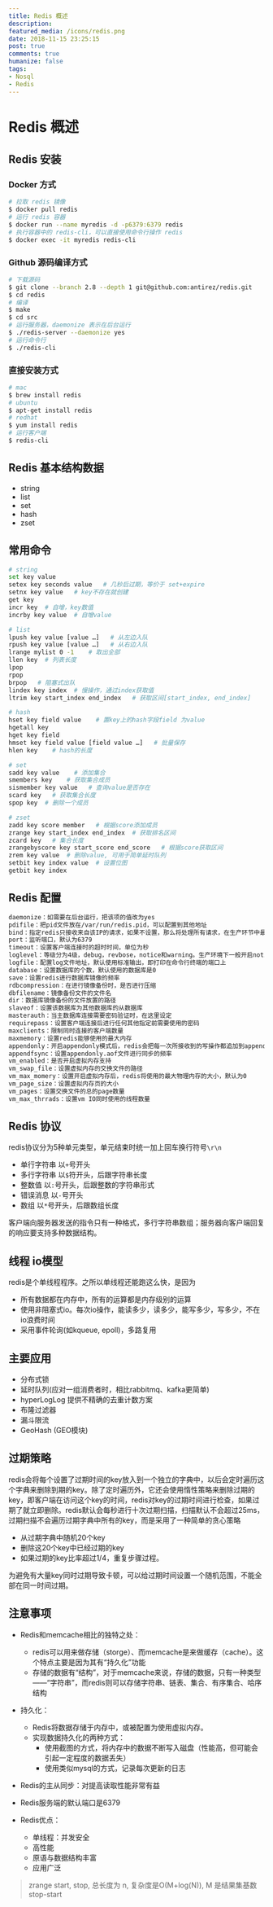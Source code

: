 ```yaml
---
title: Redis 概述
description: 
featured_media: /icons/redis.png
date: 2018-11-15 23:25:15
post: true
comments: true
humanize: false
tags:
- Nosql
- Redis
---
```


# Redis 概述

## Redis 安装
### Docker 方式  
``` sh
# 拉取 redis 镜像  
$ docker pull redis  
# 运行 redis 容器  
$ docker run --name myredis -d -p6379:6379 redis  
# 执行容器中的 redis-cli，可以直接使用命令行操作 redis  
$ docker exec -it myredis redis-cli  
```
 
### Github 源码编译方式  
``` sh
# 下载源码
$ git clone --branch 2.8 --depth 1 git@github.com:antirez/redis.git  
$ cd redis  
# 编译  
$ make  
$ cd src  
# 运行服务器，daemonize 表示在后台运行  
$ ./redis-server --daemonize yes  
# 运行命令行  
$ ./redis-cli  
```

### 直接安装方式  
``` sh
# mac  
$ brew install redis  
# ubuntu  
$ apt-get install redis  
# redhat  
$ yum install redis  
# 运行客户端  
$ redis-cli 
```

## Redis 基本结构数据
- string
- list
- set
- hash
- zset

## 常用命令
``` sh
# string
set key value
setex key seconds value   # 几秒后过期，等价于 set+expire
setnx key value   # key不存在就创建
get key
incr key  # 自增，key数值
incrby key value  # 自增value

# list
lpush key value [value …]   # 从左边入队
rpush key value [value …]   # 从右边入队
lrange mylist 0 -1    # 取出全部
llen key  # 列表长度
lpop
rpop
brpop   # 阻塞式出队
lindex key index  # 慢操作，通过index获取值
ltrim key start_index end_index   # 获取区间[start_index, end_index]

# hash
hset key field value    # 置key上的hash字段field 为value
hgetall key
hget key field
hmset key field value [field value …]   # 批量保存
hlen key    # hash的长度 

# set
sadd key value    # 添加集合
smembers key    # 获取集合成员
sismember key value   # 查询value是否存在
scard key   # 获取集合长度
spop key  # 删除一个成员

# zset
zadd key score member   # 根据score添加成员
zrange key start_index end_index  # 获取排名区间
zcard key   # 集合长度
zrangebyscore key start_score end_score   # 根据score获取区间
zrem key value  # 删除value, 可用于简单延时队列
setbit key index value  # 设置位图
getbit key index
```

## Redis 配置
``` sh
daemonize：如需要在后台运行，把该项的值改为yes
pdifile：把pid文件放在/var/run/redis.pid，可以配置到其他地址
bind：指定redis只接收来自该IP的请求，如果不设置，那么将处理所有请求，在生产环节中最好设置该项
port：监听端口，默认为6379
timeout：设置客户端连接时的超时时间，单位为秒
loglevel：等级分为4级，debug，revbose，notice和warning。生产环境下一般开启notice
logfile：配置log文件地址，默认使用标准输出，即打印在命令行终端的端口上
database：设置数据库的个数，默认使用的数据库是0
save：设置redis进行数据库镜像的频率
rdbcompression：在进行镜像备份时，是否进行压缩
dbfilename：镜像备份文件的文件名
dir：数据库镜像备份的文件放置的路径
slaveof：设置该数据库为其他数据库的从数据库
masterauth：当主数据库连接需要密码验证时，在这里设定
requirepass：设置客户端连接后进行任何其他指定前需要使用的密码
maxclients：限制同时连接的客户端数量
maxmemory：设置redis能够使用的最大内存
appendonly：开启appendonly模式后，redis会把每一次所接收到的写操作都追加到appendonly.aof文件中，当redis重新启动时，会从该文件恢复出之前的状态
appendfsync：设置appendonly.aof文件进行同步的频率
vm_enabled：是否开启虚拟内存支持
vm_swap_file：设置虚拟内存的交换文件的路径
vm_max_momery：设置开启虚拟内存后，redis将使用的最大物理内存的大小，默认为0
vm_page_size：设置虚拟内存页的大小
vm_pages：设置交换文件的总的page数量
vm_max_thrrads：设置vm IO同时使用的线程数量
```

## Redis 协议
redis协议分为5种单元类型，单元结束时统一加上回车换行符号`\r\n`
- 单行字符串 以`+`号开头
- 多行字符串 以`$`符开头，后跟字符串长度
- 整数值 以`:`号开头，后跟整数的字符串形式
- 错误消息 以`-`号开头
- 数组 以`*`号开头，后跟数组长度

客户端向服务器发送的指令只有一种格式，多行字符串数组；服务器向客户端回复的响应要支持多种数据结构。

## 线程 io模型
redis是个单线程程序。之所以单线程还能跑这么快，是因为
- 所有数据都在内存中，所有的运算都是内存级别的运算
- 使用非阻塞式io。每次io操作，能读多少，读多少，能写多少，写多少，不在io浪费时间
- 采用事件轮询(如kqueue, epoll)，多路复用

## 主要应用
- 分布式锁
- 延时队列(应对一组消费者时，相比rabbitmq、kafka更简单)
- hyperLogLog 提供不精确的去重计数方案
- 布隆过滤器
- 漏斗限流
- GeoHash (GEO模块)

## 过期策略
redis会将每个设置了过期时间的key放入到一个独立的字典中，以后会定时遍历这个字典来删除到期的key。除了定时遍历外，它还会使用惰性策略来删除过期的key，即客户端在访问这个key的时间，redis对key的过期时间进行检查，如果过期了就立即删除。redis默认会每秒进行十次过期扫描，扫描默认不会超过25ms，过期扫描不会遍历过期字典中所有的key，而是采用了一种简单的贪心策略

- 从过期字典中随机20个key
- 删除这20个key中已经过期的key
- 如果过期的key比率超过1/4，重复步骤过程。

为避免有大量key同时过期导致卡顿，可以给过期时间设置一个随机范围，不能全部在同一时间过期。

## 注意事项
- Redis和memcache相比的独特之处：
  - redis可以用来做存储（storge）、而memcache是来做缓存（cache）。这个特点主要是因为其有“持久化”功能
  - 存储的数据有“结构”，对于memcache来说，存储的数据，只有一种类型——“字符串”，而redis则可以存储字符串、链表、集合、有序集合、哈序结构

- 持久化：
  - Redis将数据存储于内存中，或被配置为使用虚拟内存。
  - 实现数据持久化的两种方式：
    - 使用截图的方式，将内存中的数据不断写入磁盘（性能高，但可能会引起一定程度的数据丢失）
    - 使用类似mysql的方式，记录每次更新的日志

- Redis的主从同步：对提高读取性能非常有益

- Redis服务端的默认端口是6379

- Redis优点：
  - 单线程：并发安全
  - 高性能
  - 原语与数据结构丰富
  - 应用广泛

> zrange start, stop, 总长度为 n, 复杂度是O(M+log(N)), M 是结果集基数 stop-start